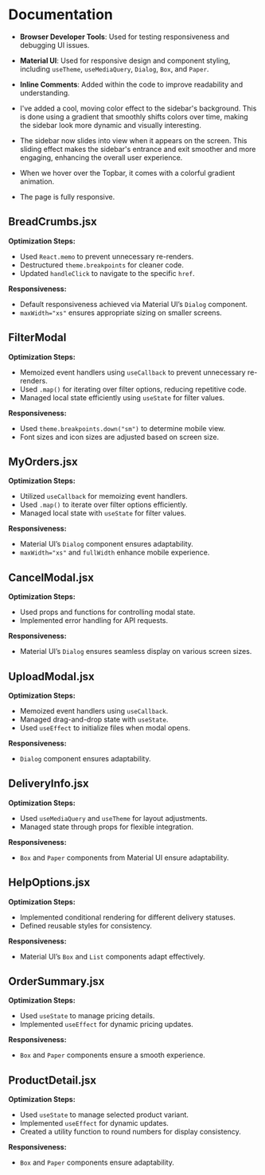 # Documentation

- **Browser Developer Tools**: Used for testing responsiveness and debugging UI issues.
- **Material UI**: Used for responsive design and component styling, including `useTheme`, `useMediaQuery`, `Dialog`, `Box`, and `Paper`.
- **Inline Comments**: Added within the code to improve readability and understanding.

- I've added a cool, moving color effect to the sidebar's background. This is done using a gradient that smoothly shifts colors over time, making the sidebar look more dynamic and visually interesting.
- The sidebar now slides into view when it appears on the screen. This sliding effect makes the sidebar's entrance and exit smoother and more engaging, enhancing the overall user experience.
- When we hover over the Topbar, it comes with a colorful gradient animation.
- The page is fully responsive.

## BreadCrumbs.jsx

**Optimization Steps:**
- Used `React.memo` to prevent unnecessary re-renders.
- Destructured `theme.breakpoints` for cleaner code.
- Updated `handleClick` to navigate to the specific `href`.

**Responsiveness:**
- Default responsiveness achieved via Material UI’s `Dialog` component.
- `maxWidth="xs"` ensures appropriate sizing on smaller screens.

## FilterModal

**Optimization Steps:**
- Memoized event handlers using `useCallback` to prevent unnecessary re-renders.
- Used `.map()` for iterating over filter options, reducing repetitive code.
- Managed local state efficiently using `useState` for filter values.

**Responsiveness:**
- Used `theme.breakpoints.down("sm")` to determine mobile view.
- Font sizes and icon sizes are adjusted based on screen size.

## MyOrders.jsx

**Optimization Steps:**
- Utilized `useCallback` for memoizing event handlers.
- Used `.map()` to iterate over filter options efficiently.
- Managed local state with `useState` for filter values.

**Responsiveness:**
- Material UI’s `Dialog` component ensures adaptability.
- `maxWidth="xs"` and `fullWidth` enhance mobile experience.

## CancelModal.jsx

**Optimization Steps:**
- Used props and functions for controlling modal state.
- Implemented error handling for API requests.

**Responsiveness:**
- Material UI’s `Dialog` ensures seamless display on various screen sizes.

## UploadModal.jsx

**Optimization Steps:**
- Memoized event handlers using `useCallback`.
- Managed drag-and-drop state with `useState`.
- Used `useEffect` to initialize files when modal opens.

**Responsiveness:**
- `Dialog` component ensures adaptability.

## DeliveryInfo.jsx

**Optimization Steps:**
- Used `useMediaQuery` and `useTheme` for layout adjustments.
- Managed state through props for flexible integration.

**Responsiveness:**
- `Box` and `Paper` components from Material UI ensure adaptability.

## HelpOptions.jsx

**Optimization Steps:**
- Implemented conditional rendering for different delivery statuses.
- Defined reusable styles for consistency.

**Responsiveness:**
- Material UI’s `Box` and `List` components adapt effectively.

## OrderSummary.jsx

**Optimization Steps:**
- Used `useState` to manage pricing details.
- Implemented `useEffect` for dynamic pricing updates.

**Responsiveness:**
- `Box` and `Paper` components ensure a smooth experience.

## ProductDetail.jsx

**Optimization Steps:**
- Used `useState` to manage selected product variant.
- Implemented `useEffect` for dynamic updates.
- Created a utility function to round numbers for display consistency.

**Responsiveness:**
- `Box` and `Paper` components ensure adaptability.
